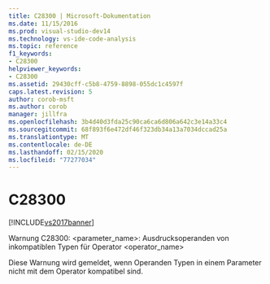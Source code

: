 ```yaml
---
title: C28300 | Microsoft-Dokumentation
ms.date: 11/15/2016
ms.prod: visual-studio-dev14
ms.technology: vs-ide-code-analysis
ms.topic: reference
f1_keywords:
- C28300
helpviewer_keywords:
- C28300
ms.assetid: 29430cff-c5b8-4759-8898-055dc1c4597f
caps.latest.revision: 5
author: corob-msft
ms.author: corob
manager: jillfra
ms.openlocfilehash: 3b4d40d3fda25c90ca6ca6d806a642c3e14a33c4
ms.sourcegitcommit: 68f893f6e472df46f323db34a13a7034dccad25a
ms.translationtype: MT
ms.contentlocale: de-DE
ms.lasthandoff: 02/15/2020
ms.locfileid: "77277034"
---
```

# <a name="c28300"></a>C28300
[!INCLUDE[vs2017banner](../includes/vs2017banner.md)]

Warnung C28300: <parameter_name>: Ausdrucksoperanden von inkompatiblen Typen für Operator <operator_name>  
  
 Diese Warnung wird gemeldet, wenn Operanden Typen in einem Parameter nicht mit dem Operator kompatibel sind.
